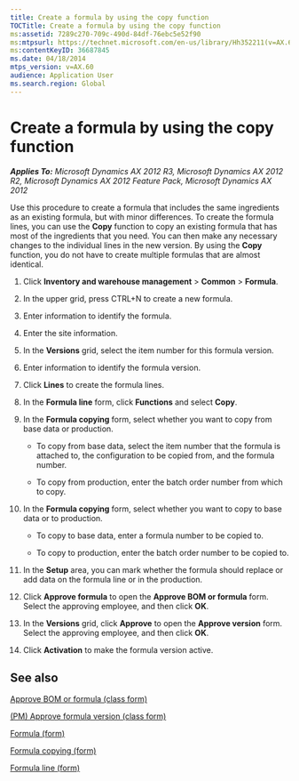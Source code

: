 ```yaml
---
title: Create a formula by using the copy function
TOCTitle: Create a formula by using the copy function
ms:assetid: 7289c270-709c-490d-84df-76ebc5e52f90
ms:mtpsurl: https://technet.microsoft.com/en-us/library/Hh352211(v=AX.60)
ms:contentKeyID: 36687845
ms.date: 04/18/2014
mtps_version: v=AX.60
audience: Application User
ms.search.region: Global
---
```


# Create a formula by using the copy function 


_**Applies To:** Microsoft Dynamics AX 2012 R3, Microsoft Dynamics AX 2012 R2, Microsoft Dynamics AX 2012 Feature Pack, Microsoft Dynamics AX 2012_

Use this procedure to create a formula that includes the same ingredients as an existing formula, but with minor differences. To create the formula lines, you can use the **Copy** function to copy an existing formula that has most of the ingredients that you need. You can then make any necessary changes to the individual lines in the new version. By using the **Copy** function, you do not have to create multiple formulas that are almost identical.

1.  Click **Inventory and warehouse management** \> **Common** \> **Formula**.

2.  In the upper grid, press CTRL+N to create a new formula.

3.  Enter information to identify the formula.

4.  Enter the site information.

5.  In the **Versions** grid, select the item number for this formula version.

6.  Enter information to identify the formula version.

7.  Click **Lines** to create the formula lines.

8.  In the **Formula line** form, click **Functions** and select **Copy**.

9.  In the **Formula copying** form, select whether you want to copy from base data or production.
    
      - To copy from base data, select the item number that the formula is attached to, the configuration to be copied from, and the formula number.
    
      - To copy from production, enter the batch order number from which to copy.

10. In the **Formula copying** form, select whether you want to copy to base data or to production.
    
      - To copy to base data, enter a formula number to be copied to.
    
      - To copy to production, enter the batch order number to be copied to.

11. In the **Setup** area, you can mark whether the formula should replace or add data on the formula line or in the production.

12. Click **Approve formula** to open the **Approve BOM or formula** form. Select the approving employee, and then click **OK**.

13. In the **Versions** grid, click **Approve** to open the **Approve version** form. Select the approving employee, and then click **OK**.

14. Click **Activation** to make the formula version active.

## See also

[Approve BOM or formula (class form)](https://technet.microsoft.com/en-us/library/hh227377\(v=ax.60\))

[(PM) Approve formula version (class form)](https://technet.microsoft.com/en-us/library/hh242740\(v=ax.60\))

[Formula (form)](https://technet.microsoft.com/en-us/library/hh328668\(v=ax.60\))

[Formula copying (form)](https://technet.microsoft.com/en-us/library/hh352338\(v=ax.60\))

[Formula line (form)](https://technet.microsoft.com/en-us/library/hh352331\(v=ax.60\))

  


